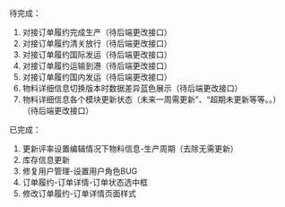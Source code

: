 待完成：
1. 对接订单履约完成生产（待后端更改接口）
2. 对接订单履约清关放行（待后端更改接口）
3. 对接订单履约国际发运（待后端更改接口）
4. 对接订单履约运输到港（待后端更改接口）
5. 对接订单履约国内发运（待后端更改接口）
6. 物料详细信息切换版本时数据差异蓝色展示（待后端更改接口）
7. 物料详细信息各个模块更新状态（未来一周需更新”、“超期未更新等等。。）（待后端更改接口）

已完成：
1. 更新评率设置编辑情况下物料信息-生产周期（去除无需更新）
2. 库存信息更新
3. 修复用户管理-设置用户角色BUG
4. 订单履约-订单详情-订单状态选中框
5. 修改订单履约-订单详情页面样式
